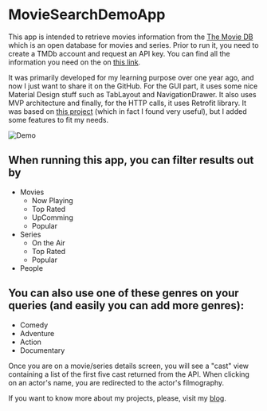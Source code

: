 # MovieSearchDemoApp

This app is intended to retrieve movies information from the [The Movie DB](https://www.themoviedb.org/) which is an open database for movies and series. Prior to run it, you need to create a TMDb account and request an API key. You can find all the information you need on the on [this link](https://www.themoviedb.org/documentation/api).

It was primarily developed for my learning purpose over one year ago, and now I just want to share it on the GitHub. For the GUI part, it uses some nice Material Design stuff such as TabLayout and  NavigationDrawer. It also uses MVP architecture and finally, for the HTTP calls,  it uses Retrofit library. It was based on [this project](https://github.com/thiagokimo/TMDb) (which in fact I found very useful), but I added some features to fit my needs. 

![Demo](https://user-images.githubusercontent.com/4574670/33531762-c53acd7a-d878-11e7-9f72-634c829aa725.gif)

## When running this app, you can filter results out by
  - Movies
    - Now Playing
	- Top Rated
	- UpComming
    - Popular
  - Series
    - On the Air
	- Top Rated
	- Popular
  - People 
  
## You can also use one of these genres on your queries (and easily you can add more genres):
  - Comedy
  - Adventure
  - Action
  - Documentary

Once you are on a movie/series details screen, you will see a "cast" view containing a list of the first five cast returned from the API. When clicking on an actor's name, you are redirected to the actor's filmography.
  
If you want to know more about my projects, please, visit my [blog](http://androidahead.com/). 
